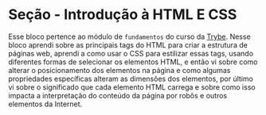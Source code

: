 # Seção - Introdução à HTML E CSS

Esse bloco pertence ao módulo de `fundamentos` do curso da [Trybe](https://www.betrybe.com/). Nesse bloco aprendi sobre as principais tags do HTML para criar a estrutura de páginas web, aprendi a como usar o CSS para estilizar essas tags, usando diferentes formas de selecionar os elementos HTML, e então vi sobre como alterar o posicionamento dos elementos na página e como algumas propriedades específicas alteram as dimensões dos elementos, por último vi sobre o significado que cada elemento HTML carrega e sobre como isso impacta a interpretação do conteúdo da página por robôs e outros elementos da Internet.


